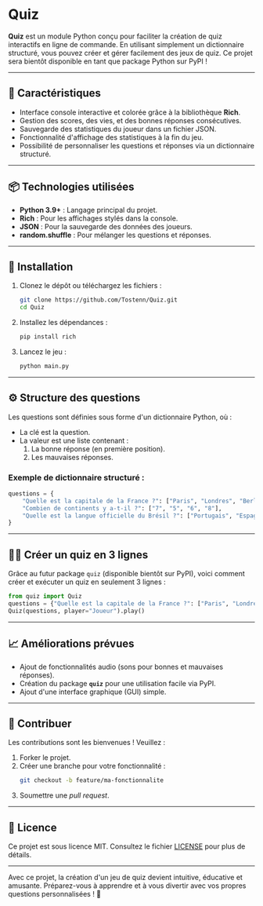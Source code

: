 # Quiz

**Quiz** est un module Python conçu pour faciliter la création de quiz interactifs en ligne de commande. En utilisant simplement un dictionnaire structuré, vous pouvez créer et gérer facilement des jeux de quiz. Ce projet sera bientôt disponible en tant que package Python sur PyPI !

---

## 🎯 **Caractéristiques**
- Interface console interactive et colorée grâce à la bibliothèque **Rich**.
- Gestion des scores, des vies, et des bonnes réponses consécutives.
- Sauvegarde des statistiques du joueur dans un fichier JSON.
- Fonctionnalité d'affichage des statistiques à la fin du jeu.
- Possibilité de personnaliser les questions et réponses via un dictionnaire structuré.

---

## 📦 **Technologies utilisées**
- **Python 3.9+** : Langage principal du projet.
- **Rich** : Pour les affichages stylés dans la console.
- **JSON** : Pour la sauvegarde des données des joueurs.
- **random.shuffle** : Pour mélanger les questions et réponses.

---

## 🚀 **Installation**
1. Clonez le dépôt ou téléchargez les fichiers :
   ```bash
   git clone https://github.com/Tostenn/Quiz.git
   cd Quiz
   ```

2. Installez les dépendances :
   ```bash
   pip install rich
   ```

3. Lancez le jeu :
   ```bash
   python main.py
   ```

---

## ⚙️ **Structure des questions**
Les questions sont définies sous forme d'un dictionnaire Python, où :
- La clé est la question.
- La valeur est une liste contenant :
  1. La bonne réponse (en première position).
  2. Les mauvaises réponses.

### Exemple de dictionnaire structuré :
```python
questions = {
    "Quelle est la capitale de la France ?": ["Paris", "Londres", "Berlin", "Madrid"],
    "Combien de continents y a-t-il ?": ["7", "5", "6", "8"],
    "Quelle est la langue officielle du Brésil ?": ["Portugais", "Espagnol", "Français", "Anglais"],
}
```

---

## 🏃‍♂️ **Créer un quiz en 3 lignes**
Grâce au futur package `quiz` (disponible bientôt sur PyPI), voici comment créer et exécuter un quiz en seulement 3 lignes :

```python
from quiz import Quiz
questions = {"Quelle est la capitale de la France ?": ["Paris", "Londres", "Berlin", "Madrid"]}
Quiz(questions, player="Joueur").play()
```

---

## 📈 **Améliorations prévues**
- Ajout de fonctionnalités audio (sons pour bonnes et mauvaises réponses).
- Création du package **`quiz`** pour une utilisation facile via PyPI.
- Ajout d'une interface graphique (GUI) simple.

---

## 📝 **Contribuer**
Les contributions sont les bienvenues ! Veuillez :
1. Forker le projet.
2. Créer une branche pour votre fonctionnalité :  
   ```bash
   git checkout -b feature/ma-fonctionnalite
   ```
3. Soumettre une *pull request*.

---

## 📜 **Licence**
Ce projet est sous licence MIT. Consultez le fichier [LICENSE](LICENSE) pour plus de détails.

---

Avec ce projet, la création d'un jeu de quiz devient intuitive, éducative et amusante. Préparez-vous à apprendre et à vous divertir avec vos propres questions personnalisées ! 🎉